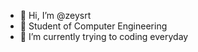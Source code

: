 - 👋 Hi, I’m @zeysrt
- 👀 Student of Computer Engineering
- 🌱 I’m currently trying to coding everyday
<!---
zeysrt/zeysrt is a ✨ special ✨ repository because its `README.md` (this file) appears on your GitHub profile.
You can click the Preview link to take a look at your changes.
--->
